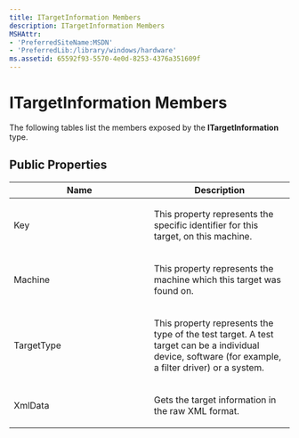 ```yaml
---
title: ITargetInformation Members
description: ITargetInformation Members
MSHAttr:
- 'PreferredSiteName:MSDN'
- 'PreferredLib:/library/windows/hardware'
ms.assetid: 65592f93-5570-4e0d-8253-4376a351609f
---
```


# ITargetInformation Members


The following tables list the members exposed by the **ITargetInformation** type.

## <span id="Public_Properties"></span><span id="public_properties"></span><span id="PUBLIC_PROPERTIES"></span>Public Properties


<table>
<colgroup>
<col width="50%" />
<col width="50%" />
</colgroup>
<thead>
<tr class="header">
<th>Name</th>
<th>Description</th>
</tr>
</thead>
<tbody>
<tr class="odd">
<td><p>Key</p></td>
<td><p>This property represents the specific identifier for this target, on this machine.</p></td>
</tr>
<tr class="even">
<td><p>Machine</p></td>
<td><p>This property represents the machine which this target was found on.</p></td>
</tr>
<tr class="odd">
<td><p>TargetType</p></td>
<td><p>This property represents the type of the test target. A test target can be a individual device, software (for example, a filter driver) or a system.</p></td>
</tr>
<tr class="even">
<td><p>XmlData</p></td>
<td><p>Gets the target information in the raw XML format.</p></td>
</tr>
</tbody>
</table>

 

 

 






